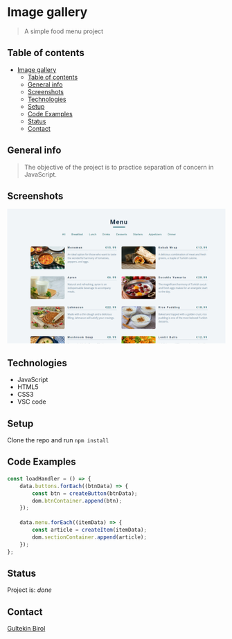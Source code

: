 # Image gallery

> A simple food menu project

## Table of contents

- [Image gallery](#image-gallery)
  - [Table of contents](#table-of-contents)
  - [General info](#general-info)
  - [Screenshots](#screenshots)
  - [Technologies](#technologies)
  - [Setup](#setup)
  - [Code Examples](#code-examples)
  - [Status](#status)
  - [Contact](#contact)

## General info

> The objective of the project is to practice separation of concern in
> JavaScript.

## Screenshots

![Example screenshot](./assets/ss.png)

## Technologies

- JavaScript
- HTML5
- CSS3
- VSC code

## Setup

Clone the repo and run `npm install`

## Code Examples

```js
const loadHandler = () => {
	data.buttons.forEach((btnData) => {
		const btn = createButton(btnData);
		dom.btnContainer.append(btn);
	});

	data.menu.forEach((itemData) => {
		const article = createItem(itemData);
		dom.sectionContainer.append(article);
	});
};
```

## Status

Project is: _done_

## Contact

[Gultekin Birol](https://github.com/gultekinbirol)
